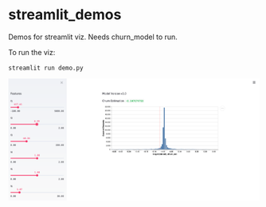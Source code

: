 # streamlit_demos
Demos for streamlit viz. Needs churn_model to run.

To run the viz:

```
streamlit run demo.py
```

![demo](demo.png)
